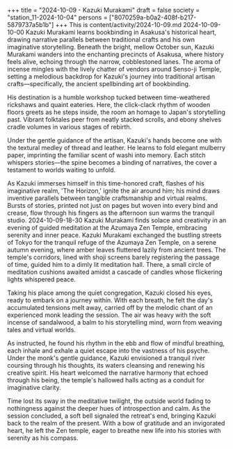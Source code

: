 +++
title = "2024-10-09 - Kazuki Murakami"
draft = false
society = "station_11-2024-10-04"
persons = ["8070259a-b0a2-408f-b217-5879737a5b1b"]
+++
This is content/activity/2024-10-09.md
2024-10-09-10-00
Kazuki Murakami learns bookbinding in Asakusa's historical heart, drawing narrative parallels between traditional crafts and his own imaginative storytelling.
Beneath the bright, mellow October sun, Kazuki Murakami wanders into the enchanting precincts of Asakusa, where history feels alive, echoing through the narrow, cobblestoned lanes. The aroma of incense mingles with the lively chatter of vendors around Senso-ji Temple, setting a melodious backdrop for Kazuki's journey into traditional artisan crafts—specifically, the ancient spellbinding art of bookbinding.

His destination is a humble workshop tucked between time-weathered rickshaws and quaint eateries. Here, the click-clack rhythm of wooden floors greets as he steps inside, the room an homage to Japan's storytelling past. Vibrant folktales peer from neatly stacked scrolls, and ebony shelves cradle volumes in various stages of rebirth.

Under the gentle guidance of the artisan, Kazuki's hands become one with the textural medley of thread and leather. He learns to fold elegant mulberry paper, imprinting the familiar scent of washi into memory. Each stitch whispers stories—the spine becomes a binding of narratives, the cover a testament to worlds waiting to unfold.

As Kazuki immerses himself in this time-honored craft, flashes of his imaginative realm, 'The Horizon,' ignite the air around him; his mind draws inventive parallels between tangible craftsmanship and virtual realms. Bursts of stories, printed not just on pages but woven into every bind and crease, flow through his fingers as the afternoon sun warms the tranquil studio.
2024-10-09-18-30
Kazuki Murakami finds solace and creativity in an evening of guided meditation at the Azumaya Zen Temple, embracing serenity and inner peace.
Kazuki Murakami exchanged the bustling streets of Tokyo for the tranquil refuge of the Azumaya Zen Temple, on a serene autumn evening, where amber leaves fluttered lazily from ancient trees. The temple's corridors, lined with shoji screens barely registering the passage of time, guided him to a dimly lit meditation hall. There, a small circle of meditation cushions awaited amidst a cascade of candles whose flickering lights whispered peace.

Taking his place among the quiet congregation, Kazuki closed his eyes, ready to embark on a journey within. With each breath, he felt the day's accumulated tensions melt away, carried off by the melodic chant of an experienced monk leading the session. The air was heavy with the soft incense of sandalwood, a balm to his storytelling mind, worn from weaving tales and virtual worlds.

As instructed, he found his rhythm in the ebb and flow of mindful breathing, each inhale and exhale a quiet escape into the vastness of his psyche. Under the monk's gentle guidance, Kazuki envisioned a tranquil river coursing through his thoughts, its waters cleansing and renewing his creative spirit. His heart welcomed the narrative harmony that echoed through his being, the temple's hallowed halls acting as a conduit for imaginative clarity.

Time lost its sway in the meditative twilight, the outside world fading to nothingness against the deeper hues of introspection and calm. As the session concluded, a soft bell signaled the retreat's end, bringing Kazuki back to the realm of the present. With a bow of gratitude and an invigorated heart, he left the Zen temple, eager to breathe new life into his stories with serenity as his compass.
